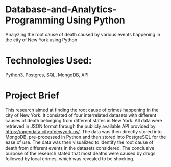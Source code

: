 # Database-and-Analytics-Programming Using Python
Analyzing the root cause of death caused by various events happening in the city of New York using Python

# Technologies Used: 
Python3, Postgres, SQL, MongoDB, API.

# Project Brief
This research aimed at finding the root cause of crimes happening in the city of New York. It consisted of four interrelated datasets with different causes of death belonging from different states in New York. All data were retrieved in JSON format through the publicly available API provided by https://opendata.cityofnewyork.us/.
The data was then directly stored into MongoDB, pre-processed in Python and then stored into PostgreSQL for the ease of use. The data was then visualized to identify the root cause of death from different events in the datasets considered.
The conclusive purpose of the research stated that most deaths were caused by drugs followed by local crimes, which was revealed to be shocking. 
